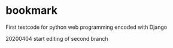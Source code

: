 # bookmark
First testcode for python web programming encoded with Django

20200404 start editing of second branch

